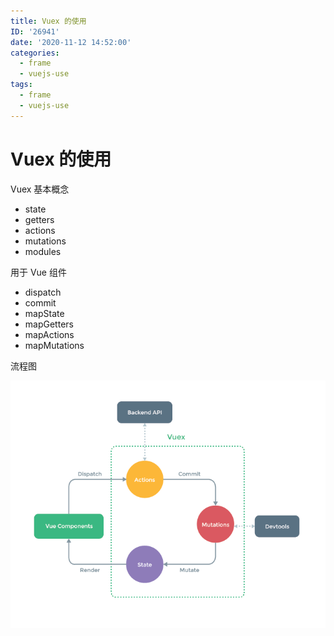 ```yaml
---
title: Vuex 的使用
ID: '26941'
date: '2020-11-12 14:52:00'
categories:
  - frame
  - vuejs-use
tags:
  - frame
  - vuejs-use
---
```


# Vuex 的使用

Vuex 基本概念

- state
- getters
- actions
- mutations
- modules

用于 Vue 组件

- dispatch
- commit
- mapState
- mapGetters
- mapActions
- mapMutations

流程图

![](./images/578243104.png)
 
 
 
 
 
 
 
 
 
 
 
 
 
 
 
 
 
 
 
 
 
 
 
